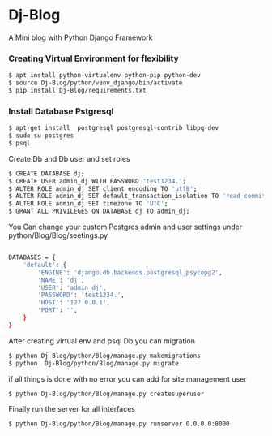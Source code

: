 # Dj-Blog
A Mini blog with Python Django Framework
### Creating Virtual Environment for flexibility
```sh
$ apt install python-virtualenv python-pip python-dev 
$ source Dj-Blog/python/venv_django/bin/activate
$ pip install Dj-Blog/requirements.txt
```
### Install Database Pstgresql 

```sh
$ apt-get install  postgresql postgresql-contrib libpq-dev
$ sudo su postgres
$ psql
```
  Create Db and Db user and set roles
```sh
$ CREATE DATABASE dj;
$ CREATE USER admin_dj WITH PASSWORD 'test1234.';
$ ALTER ROLE admin_dj SET client_encoding TO 'utf8';
$ ALTER ROLE admin_dj SET default_transaction_isolation TO 'read committed';
$ ALTER ROLE admin_dj SET timezone TO 'UTC';
$ GRANT ALL PRIVILEGES ON DATABASE dj TO admin_dj;
```
You Can change your custom Postgres admin and user settings  under python/Blog/Blog/seetings.py 
```sh

DATABASES = {
    'default': {
        'ENGINE': 'django.db.backends.postgresql_psycopg2',
        'NAME': 'dj',
        'USER': 'admin_dj',
        'PASSWORD': 'test1234.',
        'HOST': '127.0.0.1',
        'PORT': '',
    }
}
```
After creating virtual env and psql Db you can migration
```sh
$ python Dj-Blog/python/Blog/manage.py makemigrations
$ python  Dj-Blog/python/Blog/manage.py migrate
```
if all things is done with no error you can add for site management user
```sh
$ python Dj-Blog/python/Blog/manage.py createsuperuser
```
Finally run the server for all interfaces
```sh
$ python Dj-Blog/python/Blog/manage.py runserver 0.0.0.0:8000
```



